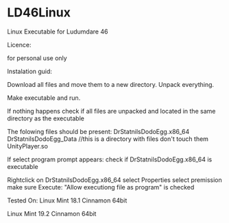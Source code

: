# LD46Linux
Linux Executable for Ludumdare 46

Licence:

for personal use only

Instalation guid:

Download all files and move them to a new directory.
Unpack everything.

Make executable and run.

If nothing happens
  check if all files are unpacked and located in the same directory as the executable

  The folowing files should be present:
  DrStatnilsDodoEgg.x86_64
  DrStatnilsDodoEgg_Data  //this is a directory with files don't touch them
  UnityPlayer.so

If select program prompt appears:
  check if DrStatnilsDodoEgg.x86_64 is executable

  Rightclick on DrStatnilsDodoEgg.x86_64
  select Properties
  select premission
  make sure Execute: "Allow executiong file as program" is checked



Tested On:
Linux Mint 18.1 Cinnamon 64bit

Linux Mint 19.2 Cinnamon 64bit
